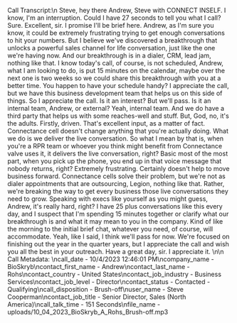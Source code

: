 Call Transcript:\n Steve, hey there Andrew, Steve with CONNECT INSELF. I know, I'm an interruption. Could I have 27 seconds to tell you what I call? Sure. Excellent, sir. I promise I'll be brief here. Andrew, as I'm sure you know, it could be extremely frustrating trying to get enough conversations to hit your numbers. But I believe we've discovered a breakthrough that unlocks a powerful sales channel for life conversation, just like the one we're having now. And our breakthrough is in a dialer, CRM, lead jam, nothing like that. I know today's call, of course, is not scheduled, Andrew, what I am looking to do, is put 15 minutes on the calendar, maybe over the next one is two weeks so we could share this breakthrough with you at a better time. You happen to have your schedule handy? I appreciate the call, but we have this business development team that helps us on this side of things. So I appreciate the call. Is it an interest? But we'll pass. Is it an internal team, Andrew, or external? Yeah, internal team. And we do have a third party that helps us with some reaches-well and stuff. But, God, no, it's the adults. Firstly, driven. That's excellent input, as a matter of fact. Connectance cell doesn't change anything that you're actually doing. What we do is we deliver the live conversation. So what I mean by that is, when you're a RPR team or whoever you think might benefit from Connectance valve uses it, it delivers the live conversation, right? Basic most of the most part, when you pick up the phone, you end up in that voice message that nobody returns, right? Extremely frustrating. Certainly doesn't help to move business forward. Connectance cells solve their problem, but we're not as dialer appointments that are outsourcing, Legion, nothing like that. Rather, we're breaking the way to get every business those live conversations they need to grow. Speaking with execs like yourself as you might guess, Andrew, it's really hard, right? I have 25 plus conversations like this every day, and I suspect that I'm spending 15 minutes together or clarify what our breakthrough is and what it may mean to you in the company. Kind of like the morning to the initial brief chat, whatever you need, of course, will accommodate. Yeah, like I said, I think we'll pass for now. We're focused on finishing out the year in the quarter years, but I appreciate the call and wish you all the best in your outreach. Have a great day, sir. I appreciate it. \n\n Call Metadata: \ncall_date - 10/4/2023 12:46:01 PM\ncompany_name - BioSkryb\ncontact_first_name - Andrew\ncontact_last_name - Rohs\ncontact_country - United States\ncontact_job_industry - Business Services\ncontact_job_level - Director\ncontact_status - Contacted - Qualifying\ncall_disposition - Brush-off\nuser_name - Steve Cooperman\ncontact_job_title - Senior Director, Sales (North America)\ncall_talk_time - 151 Seconds\nfile_name - uploads/10_04_2023_BioSkryb_A_Rohs_Brush-off.mp3
